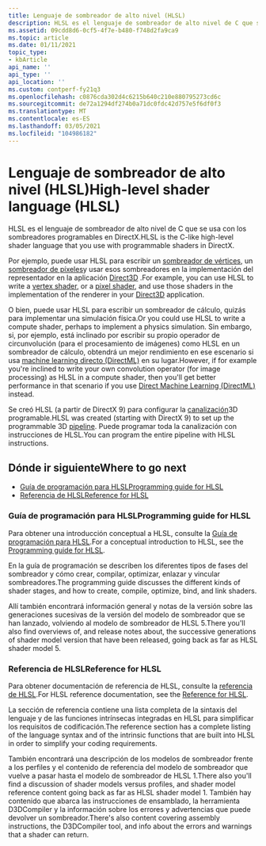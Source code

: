 ```yaml
---
title: Lenguaje de sombreador de alto nivel (HLSL)
description: HLSL es el lenguaje de sombreador de alto nivel de C que se usa con los sombreadores programables en DirectX.
ms.assetid: 09cdd8d6-0cf5-4f7e-b480-f748d2fa9ca9
ms.topic: article
ms.date: 01/11/2021
topic_type:
- kbArticle
api_name: ''
api_type: ''
api_location: ''
ms.custom: contperf-fy21q3
ms.openlocfilehash: c0876cda302d4c6215b640c210e880795273cd6c
ms.sourcegitcommit: de72a1294df274b0a71dc0fdc42d757e5f6df0f3
ms.translationtype: MT
ms.contentlocale: es-ES
ms.lasthandoff: 03/05/2021
ms.locfileid: "104986182"
---
```

# <a name="high-level-shader-language-hlsl"></a><span data-ttu-id="88087-103">Lenguaje de sombreador de alto nivel (HLSL)</span><span class="sxs-lookup"><span data-stu-id="88087-103">High-level shader language (HLSL)</span></span>

<span data-ttu-id="88087-104">HLSL es el lenguaje de sombreador de alto nivel de C que se usa con los sombreadores programables en DirectX.</span><span class="sxs-lookup"><span data-stu-id="88087-104">HLSL is the C-like high-level shader language that you use with programmable shaders in DirectX.</span></span>

<span data-ttu-id="88087-105">Por ejemplo, puede usar HLSL para escribir un [sombreador de vértices](../direct3d11/vertex-shader-stage.md), un [sombreador de píxeles](../direct3d11/pixel-shader-stage.md)y usar esos sombreadores en la implementación del representador en la aplicación [Direct3D](../direct3d12/directx-12-programming-guide.md) .</span><span class="sxs-lookup"><span data-stu-id="88087-105">For example, you can use HLSL to write a [vertex shader](../direct3d11/vertex-shader-stage.md), or a [pixel shader](../direct3d11/pixel-shader-stage.md), and use those shaders in the implementation of the renderer in your [Direct3D](../direct3d12/directx-12-programming-guide.md) application.</span></span>

<span data-ttu-id="88087-106">O bien, puede usar HLSL para escribir un sombreador de cálculo, quizás para implementar una simulación física.</span><span class="sxs-lookup"><span data-stu-id="88087-106">Or you could use HLSL to write a compute shader, perhaps to implement a physics simulation.</span></span> <span data-ttu-id="88087-107">Sin embargo, si, por ejemplo, está inclinado por escribir su propio operador de circunvolución (para el procesamiento de imágenes) como HLSL en un sombreador de cálculo, obtendrá un mejor rendimiento en ese escenario si usa [machine learning directo (DirectML)](../direct3d12/dml.md) en su lugar.</span><span class="sxs-lookup"><span data-stu-id="88087-107">However, if for example you're inclined to write your own convolution operator (for image processing) as HLSL in a compute shader, then you'll get better performance in that scenario if you use [Direct Machine Learning (DirectML)](../direct3d12/dml.md) instead.</span></span>

<span data-ttu-id="88087-108">Se creó HLSL (a partir de DirectX 9) para configurar la [canalización](../direct3d11/overviews-direct3d-11-graphics-pipeline.md)3D programable.</span><span class="sxs-lookup"><span data-stu-id="88087-108">HLSL was created (starting with DirectX 9) to set up the programmable 3D [pipeline](../direct3d11/overviews-direct3d-11-graphics-pipeline.md).</span></span> <span data-ttu-id="88087-109">Puede programar toda la canalización con instrucciones de HLSL.</span><span class="sxs-lookup"><span data-stu-id="88087-109">You can program the entire pipeline with HLSL instructions.</span></span>

## <a name="where-to-go-next"></a><span data-ttu-id="88087-110">Dónde ir siguiente</span><span class="sxs-lookup"><span data-stu-id="88087-110">Where to go next</span></span>

* [<span data-ttu-id="88087-111">Guía de programación para HLSL</span><span class="sxs-lookup"><span data-stu-id="88087-111">Programming guide for HLSL</span></span>](./dx-graphics-hlsl-pguide.md)
* [<span data-ttu-id="88087-112">Referencia de HLSL</span><span class="sxs-lookup"><span data-stu-id="88087-112">Reference for HLSL</span></span>](./dx-graphics-hlsl-reference.md)

### <a name="programming-guide-for-hlsl"></a><span data-ttu-id="88087-113">Guía de programación para HLSL</span><span class="sxs-lookup"><span data-stu-id="88087-113">Programming guide for HLSL</span></span>

<span data-ttu-id="88087-114">Para obtener una introducción conceptual a HLSL, consulte la [Guía de programación para HLSL](./dx-graphics-hlsl-pguide.md).</span><span class="sxs-lookup"><span data-stu-id="88087-114">For a conceptual introduction to HLSL, see the [Programming guide for HLSL](./dx-graphics-hlsl-pguide.md).</span></span>

<span data-ttu-id="88087-115">En la guía de programación se describen los diferentes tipos de fases del sombreador y cómo crear, compilar, optimizar, enlazar y vincular sombreadores.</span><span class="sxs-lookup"><span data-stu-id="88087-115">The programming guide discusses the different kinds of shader stages, and how to create, compile, optimize, bind, and link shaders.</span></span>

<span data-ttu-id="88087-116">Allí también encontrará información general y notas de la versión sobre las generaciones sucesivas de la versión del modelo de sombreador que se han lanzado, volviendo al modelo de sombreador de HLSL 5.</span><span class="sxs-lookup"><span data-stu-id="88087-116">There you'll also find overviews of, and release notes about, the successive generations of shader model version that have been released, going back as far as HLSL shader model 5.</span></span>

### <a name="reference-for-hlsl"></a><span data-ttu-id="88087-117">Referencia de HLSL</span><span class="sxs-lookup"><span data-stu-id="88087-117">Reference for HLSL</span></span>

<span data-ttu-id="88087-118">Para obtener documentación de referencia de HLSL, consulte la [referencia de HLSL](./dx-graphics-hlsl-reference.md).</span><span class="sxs-lookup"><span data-stu-id="88087-118">For HLSL reference documentation, see the [Reference for HLSL](./dx-graphics-hlsl-reference.md).</span></span>

<span data-ttu-id="88087-119">La sección de referencia contiene una lista completa de la sintaxis del lenguaje y de las funciones intrínsecas integradas en HLSL para simplificar los requisitos de codificación.</span><span class="sxs-lookup"><span data-stu-id="88087-119">The reference section has a complete listing of the language syntax and of the intrinsic functions that are built into HLSL in order to simplify your coding requirements.</span></span>

<span data-ttu-id="88087-120">También encontrará una descripción de los modelos de sombreador frente a los perfiles y el contenido de referencia del modelo de sombreador que vuelve a pasar hasta el modelo de sombreador de HLSL 1.</span><span class="sxs-lookup"><span data-stu-id="88087-120">There also you'll find a discussion of shader models versus profiles, and shader model reference content going back as far as HLSL shader model 1.</span></span> <span data-ttu-id="88087-121">También hay contenido que abarca las instrucciones de ensamblado, la herramienta D3DCompiler y la información sobre los errores y advertencias que puede devolver un sombreador.</span><span class="sxs-lookup"><span data-stu-id="88087-121">There's also content covering assembly instructions, the D3DCompiler tool, and info about the errors and warnings that a shader can return.</span></span>
